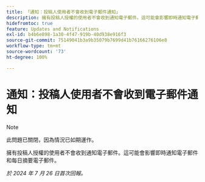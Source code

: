 ```yaml
---
title: 「通知：投稿人使用者不會收到電子郵件通知」
description: 擁有投稿人授權的使用者不會收到通知電子郵件。這可能會影響即時通知電子郵件和每日摘要電子郵件。」
hidefromtoc: true
feature: Updates and Notifications
exl-id: b4b6e898-1a30-4f47-919b-40d938e916f3
source-git-commit: 75149041b3a9b35079b7699d41b76166276106e8
workflow-type: tm+mt
source-wordcount: '73'
ht-degree: 100%

---
```


# 通知：投稿人使用者不會收到電子郵件通知

>[!NOTE]
>
>此問題已關閉，因為情況已如期運作。

擁有投稿人授權的使用者不會收到通知電子郵件。這可能會影響即時通知電子郵件和每日摘要電子郵件。

_於 2024 年 7 月 26 日首次回報。_
